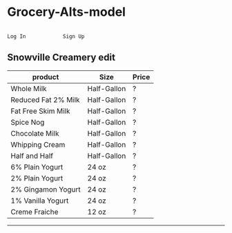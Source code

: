 # Grocery-Alts-model
                                                                        Log In            Sign Up



**Snowville Creamery** edit
-----------------------
product | Size | Price
--------|------|-------
Whole Milk | Half-Gallon | ?
Reduced Fat 2% Milk | Half-Gallon | ?
Fat Free Skim Milk | Half-Gallon | ?
Spice Nog | Half-Gallon | ?
Chocolate Milk | Half-Gallon | ?
Whipping Cream | Half-Gallon | ?
Half and Half | Half-Gallon | ?
6% Plain Yogurt | 24 oz | ?
2% Plain Yogurt | 24 oz | ?
2% Gingamon Yogurt | 24 oz | ?
1% Vanilla Yogurt | 24 oz | ?
Creme Fraiche | 12 oz | ?
----------------------

